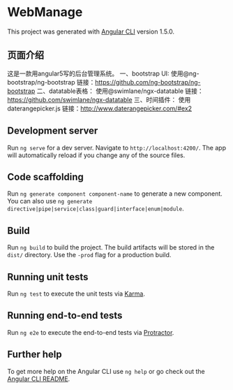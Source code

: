 # WebManage

This project was generated with [Angular CLI](https://github.com/angular/angular-cli) version 1.5.0.

## 页面介绍
这是一款用angular5写的后台管理系统。
一、bootstrap UI: 使用@ng-bootstrap/ng-bootstrap  链接：https://github.com/ng-bootstrap/ng-bootstrap
二、datatable表格： 使用@swimlane/ngx-datatable   链接：https://github.com/swimlane/ngx-datatable
三、时间插件： 使用daterangepicker.js  链接：http://www.daterangepicker.com/#ex2

## Development server

Run `ng serve` for a dev server. Navigate to `http://localhost:4200/`. The app will automatically reload if you change any of the source files.

## Code scaffolding

Run `ng generate component component-name` to generate a new component. You can also use `ng generate directive|pipe|service|class|guard|interface|enum|module`.

## Build

Run `ng build` to build the project. The build artifacts will be stored in the `dist/` directory. Use the `-prod` flag for a production build.

## Running unit tests

Run `ng test` to execute the unit tests via [Karma](https://karma-runner.github.io).

## Running end-to-end tests

Run `ng e2e` to execute the end-to-end tests via [Protractor](http://www.protractortest.org/).

## Further help

To get more help on the Angular CLI use `ng help` or go check out the [Angular CLI README](https://github.com/angular/angular-cli/blob/master/README.md).
